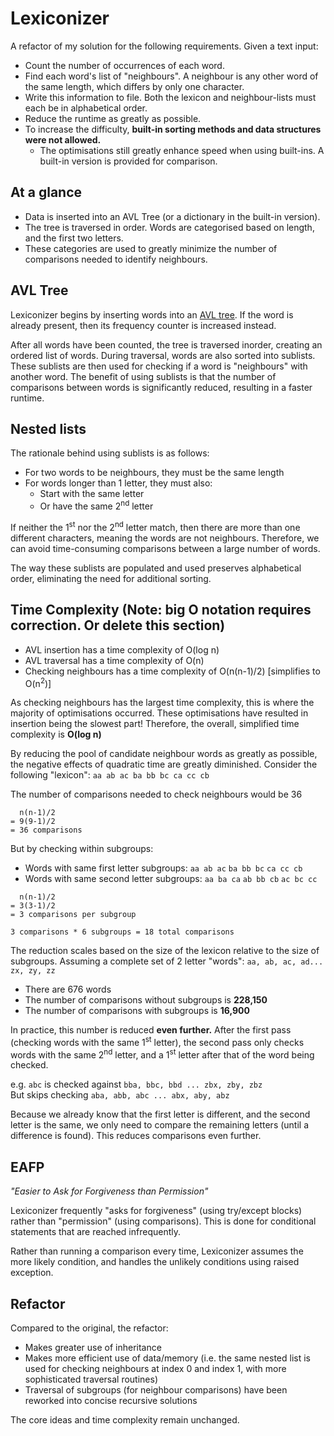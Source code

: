 # Lexiconizer
A refactor of my solution for the following requirements. Given a text input:
- Count the number of occurrences of each word.
- Find each word's list of "neighbours". A neighbour is any other word of the same length, which differs by only one character.
- Write this information to file. Both the lexicon and neighbour-lists must each be in alphabetical order.
- Reduce the runtime as greatly as possible.
- To increase the difficulty, **built-in sorting methods and data structures were not allowed.**
  - The optimisations still greatly enhance speed when using built-ins. A built-in version is provided for comparison.

## At a glance
- Data is inserted into an AVL Tree (or a dictionary in the built-in version).
- The tree is traversed in order. Words are categorised based on length, and the first two letters.
- These categories are used to greatly minimize the number of comparisons needed to identify neighbours. 

## AVL Tree
Lexiconizer begins by inserting words into an [AVL tree](https://en.wikipedia.org/wiki/AVL_tree). If the word is already present, then its frequency counter is increased instead.

After all words have been counted, the tree is traversed inorder, creating an ordered list of words. During traversal, words are also sorted into sublists. These sublists are then used for checking if a word is "neighbours" with another word. The benefit of using sublists is that the number of comparisons between words is significantly reduced, resulting in a faster runtime.

## Nested lists
The rationale behind using sublists is as follows:

- For two words to be neighbours, they must be the same length
- For words longer than 1 letter, they must also:
    - Start with the same letter
    - Or have the same 2<sup>nd</sup> letter

If neither the 1<sup>st</sup> nor the 2<sup>nd</sup> letter match, then there are more than one different characters, meaning the words are not neighbours. Therefore, we can avoid time-consuming comparisons between a large number of words.

The way these sublists are populated and used preserves alphabetical order, eliminating the need for additional sorting.

## Time Complexity (Note: big O notation requires correction. Or delete this section)
- AVL insertion has a time complexity of O(log n)
- AVL traversal has a time complexity of O(n)
- Checking neighbours has a time complexity of O(n(n-1)/2) [simplifies to O(n<sup>2</sup>)]

As checking neighbours has the largest time complexity, this is where the majority of optimisations occurred. These optimisations have resulted in insertion being the slowest part! Therefore, the overall, simplified time complexity is **O(log n)**

By reducing the pool of candidate neighbour words as greatly as possible, the negative effects of quadratic time are greatly diminished. Consider the following "lexicon":
`aa ab ac ba bb bc ca cc cb`

The number of comparisons needed to check neighbours would be 36
```
  n(n-1)/2
= 9(9-1)/2
= 36 comparisons
```
But by checking within subgroups:
- Words with same first letter subgroups: `aa ab ac` `ba bb bc` `ca cc cb`
- Words with same second letter subgroups: `aa ba ca` `ab bb cb` `ac bc cc`

```
  n(n-1)/2
= 3(3-1)/2
= 3 comparisons per subgroup

3 comparisons * 6 subgroups = 18 total comparisons
```

<!-- Pick a larger number of words for a more interesting result. e.g. all 3 letter words -->
The reduction scales based on the size of the lexicon relative to the size of subgroups. Assuming a complete set of 2 letter "words": `aa, ab, ac, ad... zx, zy, zz`
- There are 676 words
- The number of comparisons without subgroups is **228,150**
- The number of comparisons with subgroups is **16,900**

In practice, this number is reduced **even further.** After the first pass (checking words with the same 1<sup>st</sup> letter), the second pass only checks words with the same 2<sup>nd</sup> letter, and a 1<sup>st</sup> letter after that of the word being checked.

e.g. `abc` is checked against `bba, bbc, bbd ... zbx, zby, zbz`<br>
But skips checking `aba, abb, abc ... abx, aby, abz`

Because we already know that the first letter is different, and the second letter is the same, we only need to compare the remaining letters (until a difference is found). This reduces comparisons even further.

## EAFP
*"Easier to Ask for Forgiveness than Permission"*

Lexiconizer frequently "asks for forgiveness" (using try/except blocks) rather than "permission" (using comparisons). This is done for conditional statements that are reached infrequently.

Rather than running a comparison every time, Lexiconizer assumes the more likely condition, and handles the unlikely conditions using raised exception.

## Refactor
Compared to the original, the refactor:
- Makes greater use of inheritance
- Makes more efficient use of data/memory (i.e. the same nested list is used for checking neighbours at index 0 and index 1, with more sophisticated traversal routines)
- Traversal of subgroups (for neighbour comparisons) have been reworked into concise recursive solutions

The core ideas and time complexity remain unchanged.